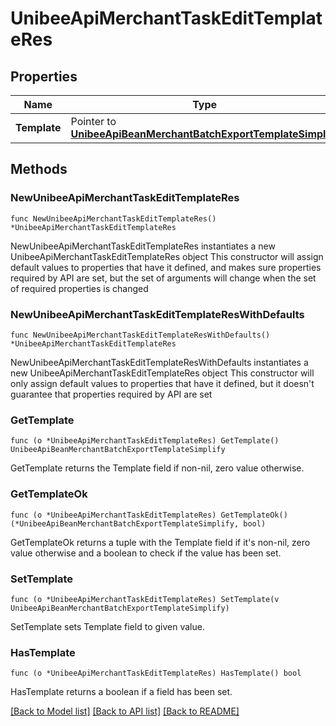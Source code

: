 # UnibeeApiMerchantTaskEditTemplateRes

## Properties

Name | Type | Description | Notes
------------ | ------------- | ------------- | -------------
**Template** | Pointer to [**UnibeeApiBeanMerchantBatchExportTemplateSimplify**](UnibeeApiBeanMerchantBatchExportTemplateSimplify.md) |  | [optional] 

## Methods

### NewUnibeeApiMerchantTaskEditTemplateRes

`func NewUnibeeApiMerchantTaskEditTemplateRes() *UnibeeApiMerchantTaskEditTemplateRes`

NewUnibeeApiMerchantTaskEditTemplateRes instantiates a new UnibeeApiMerchantTaskEditTemplateRes object
This constructor will assign default values to properties that have it defined,
and makes sure properties required by API are set, but the set of arguments
will change when the set of required properties is changed

### NewUnibeeApiMerchantTaskEditTemplateResWithDefaults

`func NewUnibeeApiMerchantTaskEditTemplateResWithDefaults() *UnibeeApiMerchantTaskEditTemplateRes`

NewUnibeeApiMerchantTaskEditTemplateResWithDefaults instantiates a new UnibeeApiMerchantTaskEditTemplateRes object
This constructor will only assign default values to properties that have it defined,
but it doesn't guarantee that properties required by API are set

### GetTemplate

`func (o *UnibeeApiMerchantTaskEditTemplateRes) GetTemplate() UnibeeApiBeanMerchantBatchExportTemplateSimplify`

GetTemplate returns the Template field if non-nil, zero value otherwise.

### GetTemplateOk

`func (o *UnibeeApiMerchantTaskEditTemplateRes) GetTemplateOk() (*UnibeeApiBeanMerchantBatchExportTemplateSimplify, bool)`

GetTemplateOk returns a tuple with the Template field if it's non-nil, zero value otherwise
and a boolean to check if the value has been set.

### SetTemplate

`func (o *UnibeeApiMerchantTaskEditTemplateRes) SetTemplate(v UnibeeApiBeanMerchantBatchExportTemplateSimplify)`

SetTemplate sets Template field to given value.

### HasTemplate

`func (o *UnibeeApiMerchantTaskEditTemplateRes) HasTemplate() bool`

HasTemplate returns a boolean if a field has been set.


[[Back to Model list]](../README.md#documentation-for-models) [[Back to API list]](../README.md#documentation-for-api-endpoints) [[Back to README]](../README.md)


